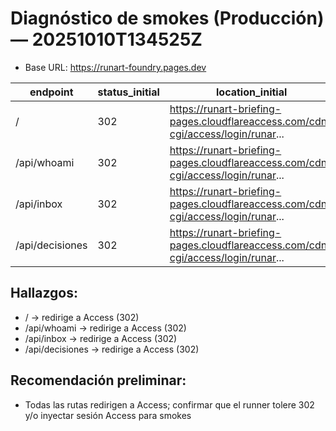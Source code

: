 # Diagnóstico de smokes (Producción) — 20251010T134525Z
- Base URL: https://runart-foundry.pages.dev

| endpoint | status_initial | location_initial | status_final | final_url | notes |
|---------|----------------|-------------------|-------------|-----------|-------|
| / | 302 | https://runart-briefing-pages.cloudflareaccess.com/cdn-cgi/access/login/runar... | 302 | https://runart-briefing-pages.cloudflareaccess.com/cdn-cgi/access/login/runar... | access_redirect |
| /api/whoami | 302 | https://runart-briefing-pages.cloudflareaccess.com/cdn-cgi/access/login/runar... | 302 | https://runart-briefing-pages.cloudflareaccess.com/cdn-cgi/access/login/runar... | access_redirect |
| /api/inbox | 302 | https://runart-briefing-pages.cloudflareaccess.com/cdn-cgi/access/login/runar... | 302 | https://runart-briefing-pages.cloudflareaccess.com/cdn-cgi/access/login/runar... | access_redirect |
| /api/decisiones | 302 | https://runart-briefing-pages.cloudflareaccess.com/cdn-cgi/access/login/runar... | 302 | https://runart-briefing-pages.cloudflareaccess.com/cdn-cgi/access/login/runar... | access_redirect |

## Hallazgos:
- / → redirige a Access (302)
- /api/whoami → redirige a Access (302)
- /api/inbox → redirige a Access (302)
- /api/decisiones → redirige a Access (302)

## Recomendación preliminar:
- Todas las rutas redirigen a Access; confirmar que el runner tolere 302 y/o inyectar sesión Access para smokes
